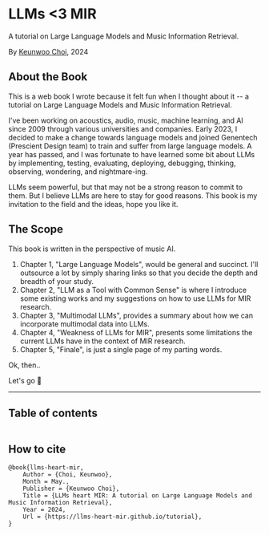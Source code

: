 # LLMs <3 MIR

A tutorial on Large Language Models and Music Information Retrieval.

By [Keunwoo Choi](https://keunwoochoi.github.io/), 2024

## About the Book

This is a web book I wrote because it felt fun when I thought about it -- a tutorial on Large Language Models and Music Information Retrieval. 

I've been working on acoustics, audio, music, machine learning, and AI since 2009 through various universities and companies. Early 2023, I decided to make a change towards language models and joined Genentech (Prescient Design team) to train and suffer from large language models. A year has passed, and I was fortunate to have learned some bit about LLMs by implementing, testing, evaluating, deploying, debugging, thinking, observing, wondering, and nightmare-ing.

LLMs seem powerful, but that may not be a strong reason to commit to them. 
But I believe LLMs are here to stay for good reasons.
This book is my invitation to the field and the ideas, hope you like it.   

## The Scope

This book is written in the perspective of music AI.

1. Chapter 1, "Large Language Models", would be general and succinct. I'll outsource a lot by simply sharing links so that you decide the depth and breadth of your study.
2. Chapter 2, "LLM as a Tool with Common Sense" is where I introduce some existing works and my suggestions on how to use LLMs for MIR research. 
3. Chapter 3, "Multimodal LLMs", provides a summary about how we can incorporate multimodal data into LLMs.
4. Chapter 4, "Weakness of LLMs for MIR", presents some limitations the current LLMs have in the context of MIR research.
5. Chapter 5, "Finale", is just a single page of my parting words.

Ok, then..

Let's go 🥁

---


## Table of contents

```{tableofcontents}
```


## How to cite

```
@book{llms-heart-mir,
    Author = {Choi, Keunwoo},
    Month = May.,
    Publisher = {Keunwoo Choi},
    Title = {LLMs heart MIR: A tutorial on Large Language Models and Music Information Retrieval},
    Year = 2024,
    Url = {https://llms-heart-mir.github.io/tutorial},
}
```